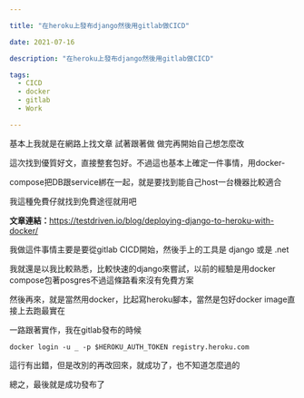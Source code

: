 ```yaml
---

title: "在heroku上發布django然後用gitlab做CICD"

date: 2021-07-16

description: "在heroku上發布django然後用gitlab做CICD"

tags:
  - CICD
  - docker
  - gitlab
  - Work

---
```


基本上我就是在網路上找文章 試著跟著做 做完再開始自己想怎麼改

這次找到優質好文，直接整套包好。不過這也基本上確定一件事情，用docker-

compose把DB跟service綁在一起，就是要找到能自己host一台機器比較適合

我這種免費仔就找到免費途徑就用吧

**文章連結：**<https://testdriven.io/blog/deploying-django-to-heroku-with-docker/>

我做這件事情主要是要從gitlab CICD開始，然後手上的工具是 django 或是 .net

我就還是以我比較熟悉，比較快速的django來嘗試，以前的經驗是用docker compose包著posgres不過這條路看來沒有免費方案

然後再來，就是當然用docker，比起寫heroku腳本，當然是包好docker image直接上去跑最實在

一路跟著實作，我在gitlab發布的時候

    

    

    docker login -u _ -p $HEROKU_AUTH_TOKEN registry.heroku.com

這行有出錯，但是改別的再改回來，就成功了，也不知道怎麼過的

總之，最後就是成功發布了

